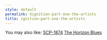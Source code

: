```yaml
---
style: default
permalink: Xignition-part-one-the-artists
title: ignition-part-one-the-artists
---
```

You may also like:
[SCP-1874](http://scp-wiki.net/scp-1874)
[The Horizon Blues](http://scp-wiki.net/the-horizon-blues)